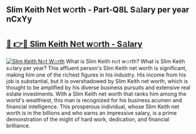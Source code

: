 ## Slim Keith N𝚎t w𝚘rth - Part-Q8L S𝚊lary per year nCxYy

# <h2><a href="http://gc49x4h.nevu.top/?p=Slim+Keith">🔗 👉🔴 Slim Keith N𝚎t w𝚘rth - S𝚊lary</a></h2>

[![Slim Keith N𝚎t W𝚘rth](https://i.imgur.com/Oavwk0R.jpeg)](http://gc49x4h.nevu.top/?p=Slim+Keith)
What is Slim Keith n𝚎t w𝚘rth? What is Slim Keith s𝚊lary per year?
This affluent person's Slim Keith net worth is significant, making him one of the richest figures in his industry. His income from his job is substantial, but it is overshadowed by Slim Keith net worth, which is thought to be amplified by his diverse business pursuits and extensive real estate investments. With a Slim Keith net worth that ranks him among the world's wealthiest, this man is recognized for his business acumen and financial intelligence. This prosperous individual, whose Slim Keith net worth is in the billions and who earns an impressive salary, is a prime demonstration of the might of hard work, dedication, and financial brilliance.
